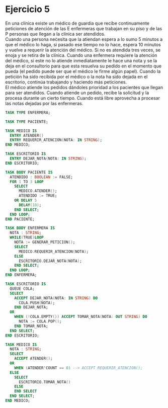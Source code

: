 # Ejercicio 5

En una clínica existe un médico de guardia que recibe continuamente peticiones de atención de las E enfermeras que trabajan en su piso y de las P personas que llegan a la clínica ser atendidos.  
Cuando una persona necesita que la atiendan espera a lo sumo 5 minutos a que el médico lo haga, si pasado ese tiempo no lo hace, espera 10 minutos y vuelve a requerir la atención del médico. Si no es atendida tres veces, se enoja y se retira de la clínica.
Cuando una enfermera requiere la atención del médico, si este no lo atiende inmediatamente le hace una nota y se la deja en el consultorio para que esta resuelva su pedido en el momento que pueda (el pedido puede ser que el médico le firme algún papel). Cuando la petición ha sido recibida por el médico o la nota ha sido dejada en el escritorio, continúa trabajando y haciendo más peticiones.  
El médico atiende los pedidos dándoles prioridad a los pacientes que llegan para ser atendidos. Cuando atiende un pedido, recibe la solicitud y la procesa durante un cierto tiempo. Cuando está libre aprovecha a procesar las notas dejadas por las enfermeras.

```ada
TASK TYPE ENFERMERA;

TASK TYPE PACIENTE;

TASK MEDICO IS
  ENTRY ATENDER()
  ENTRY REQUERIR_ATENCION(NOTA: IN STRING);
END MEDICO;

TASK ESCRITORIO IS
  ENTRY DEJAR_NOTA(NOTA: IN STRING);
END ESCRITORIO;

TASK BODY PACIENTE IS
  ATENDIDO : BOOLEAN := FALSE;
  FOR 1 TO 3 LOOP
    SELECT
      MEDICO.ATENDER();
      ATENDIDO := TRUE;
    OR DELAY 5
      DELAY(10);
    END SELECT;
  END LOOP;
END PACIENTE;  

TASK BODY ENFERMERA IS
  NOTA : STRING;
  WHILE(TRUE)LOOP
    NOTA := GENERAR_PETICION();
    SELECT
      MEDICO.REQUERIR_ATENCION(NOTA);
    ELSE
      ESCRITORIO.DEJAR_NOTA(NOTA);
    END SELECT;
  END LOOP;
END ENFERMERA;

TASK ESCRITORIO IS
  QUEUE COLA;
  SELECT
    ACCEPT DEJAR_NOTA(NOTA: IN STRING) DO
      COLA.PUSH(NOTA);
    END DEJAR_NOTA;
  OR
    WHEN (!COLA.EMPTY()) ACCEPT TOMAR_NOTA(NOTA: OUT STRING) DO
      NOTA := COLA.POP();
    END TOMAR_NOTA;
  END SELECT;
END ESCRITORIO;

TASK MEDICO IS
  NOTA : STRING;
  SELECT
    ACCEPT ATENDER();
  OR
    WHEN (ATENDER'COUNT == 0) --> ACCEPT REQUERIR_ATENCION();
  ELSE
    SELECT
      ESCRITORIO.TOMAR_NOTA()
    ELSE
    END SELECT
  END SELECT;
END MEDICO;
```
